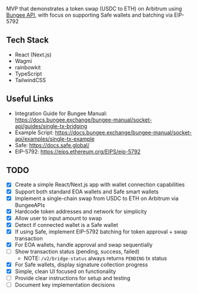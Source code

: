 MVP that demonstrates a token swap (USDC to ETH) on Arbitrum using [Bungee API](https://docs.bungee.exchange), with focus on supporting Safe wallets and batching via EIP-5792

## Tech Stack

- React (Next.js)
- Wagmi
- rainbowkit
- TypeScript
- TailwindCSS

## Useful Links

- Integration Guide for Bungee Manual: https://docs.bungee.exchange/bungee-manual/socket-api/guides/single-tx-bridging
- Example Script: https://docs.bungee.exchange/bungee-manual/socket-api/examples/single-tx-example
- Safe: https://docs.safe.global/
- EIP-5792: https://eips.ethereum.org/EIPS/eip-5792

## TODO

- [x] Create a simple React/Next.js app with wallet connection capabilities
- [x] Support both standard EOA wallets and Safe smart wallets
- [x] Implement a single-chain swap from USDC to ETH on Arbitrum via BungeeAPIs
- [x] Hardcode token addresses and network for simplicity
- [x] Allow user to input amount to swap
- [x] Detect if connected wallet is a Safe wallet
- [x] If using Safe, implement EIP-5792 batching for token approval + swap transaction
- [x] For EOA wallets, handle approval and swap sequentially
- [ ] Show transaction status (pending, success, failed)
  - NOTE: `/v2/bridge-status` always returns `PENDING` tx status
- [x] For Safe wallets, display signature collection progress
- [x] Simple, clean UI focused on functionality
- [ ] Provide clear instructions for setup and testing
- [ ] Document key implementation decisions
